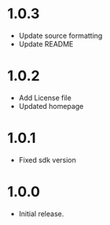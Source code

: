 # 1.0.3
* Update source formatting
* Update README

# 1.0.2
* Add License file
* Updated homepage

# 1.0.1
* Fixed sdk version

# 1.0.0
* Initial release.
